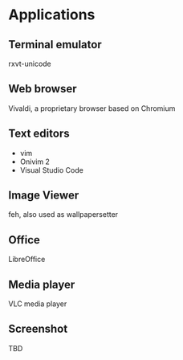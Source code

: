 # Applications

## Terminal emulator
rxvt-unicode

## Web browser
Vivaldi, a proprietary browser based on Chromium

## Text editors
* vim
* Onivim 2
* Visual Studio Code

## Image Viewer
feh, also used as wallpapersetter

## Office
LibreOffice

## Media player
VLC media player

## Screenshot
TBD

